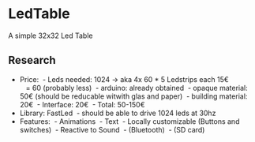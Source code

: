 # LedTable
A simple 32x32 Led Table

## Research
- Price:
  - Leds needed: 1024 -> aka 4x 60 * 5 Ledstrips each 15€  
    = 60 (probably less)
  - arduino: already obtained
  - opaque material: 50€ (should be reducable witwith glas and paper)
  - building material: 20€
  - Interface: 20€
  - Total: 50-150€
- Library: FastLed
  - should be able to drive 1024 leds at 30hz
- Features:
  - Animations
  - Text
  - Locally customizable (Buttons and switches)
  - Reactive to Sound
  - (Bluetooth)
  - (SD card)
